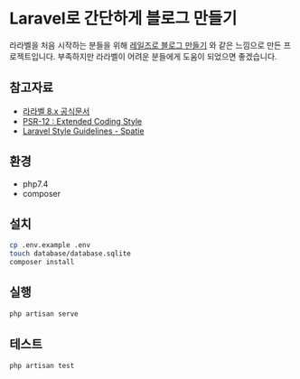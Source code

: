 # Laravel로 간단하게 블로그 만들기
라라벨을 처음 시작하는 분들을 위해 [레일즈로 블로그 만들기](https://guides.rubyonrails.org/getting_started.html) 와 같은 느낌으로 만든 프로젝트입니다. 부족하지만 라라벨이 어려운 분들에게 도움이 되었으면 좋겠습니다.
## 참고자료
- [라라벨 8.x 공식문서](https://laravel.kr/docs/8.x)
- [PSR-12 : Extended Coding Style](https://www.php-fig.org/psr/psr-12/)
- [Laravel Style Guidelines - Spatie](https://spatie.be/guidelines/laravel-php) 

## 환경
- php7.4
- composer
## 설치
```bash
cp .env.example .env
touch database/database.sqlite
composer install
```
## 실행
```bash
php artisan serve
```
## 테스트
```bash
php artisan test
```
